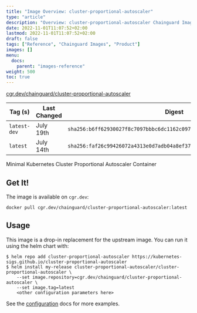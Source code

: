 ```yaml
---
title: "Image Overview: cluster-proportional-autoscaler"
type: "article"
description: "Overview: cluster-proportional-autoscaler Chainguard Image"
date: 2022-11-01T11:07:52+02:00
lastmod: 2022-11-01T11:07:52+02:00
draft: false
tags: ["Reference", "Chainguard Images", "Product"]
images: []
menu:
  docs:
    parent: "images-reference"
weight: 500
toc: true
---
```


[cgr.dev/chainguard/cluster-proportional-autoscaler](https://github.com/chainguard-images/images/tree/main/images/cluster-proportional-autoscaler)

| Tag (s)       | Last Changed | Digest                                                                    |
|---------------|--------------|---------------------------------------------------------------------------|
|  `latest-dev` | July 19th    | `sha256:b6ff62930027f8c7097bbbc6dc1162c097e3d73f57e281d84bffd52ced71a704` |
|  `latest`     | July 14th    | `sha256:faf26c99426072a4313e0d7adb04a8ef3752be3b2bb6959b485be6c48666883b` |



Minimal Kubernetes Cluster Proportional Autoscaler Container

## Get It!

The image is available on `cgr.dev`:

```
docker pull cgr.dev/chainguard/cluster-proportional-autoscaler:latest
```

## Usage

This image is a drop-in replacement for the upstream image.
You can run it using the helm chart with:

```shell
$ helm repo add cluster-proportional-autoscaler https://kubernetes-sigs.github.io/cluster-proportional-autoscaler
$ helm install my-release cluster-proportional-autoscaler/cluster-proportional-autoscaler \
    --set image.repository=cgr.dev/chainguard/cluster-proportional-autoscaler \
    --set image.tag=latest
    <other configuration parameters here>
```

See the [configuration](https://github.com/kubernetes-sigs/cluster-proportional-autoscaler/tree/master/charts/cluster-proportional-autoscaler) docs for more examples.

